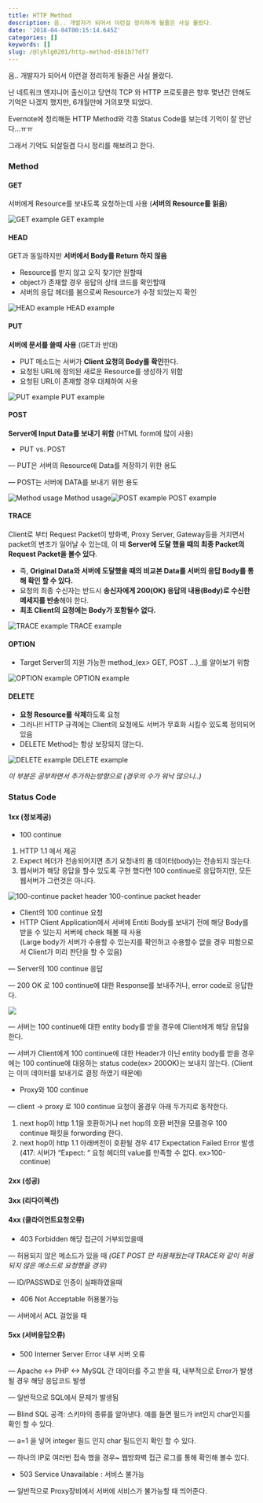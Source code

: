 ```yaml
---
title: HTTP Method
description: 음.. 개발자가 되어서 이런걸 정리하게 될줄은 사실 몰랐다.
date: '2018-04-04T00:15:14.645Z'
categories: []
keywords: []
slug: /@lyhlg0201/http-method-d561b77df7
---
```


음.. 개발자가 되어서 이런걸 정리하게 될줄은 사실 몰랐다.

난 네트워크 엔지니어 출신이고 당연히 TCP 와 HTTP 프로토콜은 향후 몇년간 안해도 기억은 나겠지 했지만, 6개월만에 거의포맷 되었다.

Evernote에 정리해둔 HTTP Method와 각종 Status Code를 보는데 기억이 잘 안난다…ㅠㅠ

그래서 기억도 되살릴겸 다시 정리를 해보려고 한다.

### **Method**

#### **GET**

서버에게 Resource를 보내도록 요청하는데 사용 (**서버의 Resource를 읽음**)

![GET example](img/1__8L6ByXBQAAcafj2dAk__z0Q.jpeg)
GET example

#### **HEAD**

GET과 동일하지만 **서버에서 Body를 Return 하지 않음**

*   Resource를 받지 않고 오직 찾기만 원할때
*   object가 존재할 경우 응답의 상태 코드를 확인할때
*   서버의 응답 헤더를 봄으로써 Resource가 수정 되었는지 확인

![HEAD example](img/1____R9pF0Hf13WUFVfFIMz8YA.jpeg)
HEAD example

#### PUT

**서버에 문서를 쓸때 사용** (GET과 반대)

*   PUT 메소드는 서버가 **Client 요청의 Body를 확인**한다.
*   요청된 URL에 정의된 새로운 Resource를 생성하기 위함
*   요청된 URL이 존재할 경우 대체하여 사용

![PUT example](img/1__J5gbefuo4GJNaOGefscDAA.jpeg)
PUT example

#### POST

**Server에 Input Data를 보내기 위함** (HTML form에 많이 사용)

*   PUT vs. POST

— PUT은 서버의 Resource에 Data를 저장하기 위한 용도

— POST는 서버에 DATA를 보내기 위한 용도

![Method usage](img/1__Z__GYZfNkE7ow__u__HNC__q2A.jpeg)
Method usage![POST example](img/1__Rkb0kk5Ox1AOpGZH16fTKA.jpeg)
POST example

#### **TRACE**

Client로 부터 Request Packet이 방화벽, Proxy Server, Gateway등을 거치면서 packet의 변조가 일어날 수 있는데, 이 때 **Server에 도달 했을 때의 최종 Packet의 Request Packet을 볼수 있다**.

*   즉, **Original Data와 서버에 도달했을 때의 비교본 Data를 서버의 응답 Body를 통해 확인 할 수 있다.**
*   요청의 최종 수신자는 반드시 **송신자에게 200(OK) 응답의 내용(Body)로 수신한 메세지를 반송**해야 한다.
*   **최초 Client의 요청에는 Body가 포함될수 없다.**

![TRACE example](img/1__jK__6lUNXucZN7hoZiXFZZw.jpeg)
TRACE example

#### **OPTION**

*   Target Server의 지원 가능한 method_(ex> GET, POST …)_를 알아보기 위함

![OPTION example](img/1__ZwlnGLJiamd__7cOafCO9CA.jpeg)
OPTION example

#### **DELETE**

*   **요청 Resource를 삭제**하도록 요청
*   그러나!! HTTP 규격에는 Client의 요청에도 서버가 무효화 시킬수 있도록 정의되어 있음
*   DELETE Method는 항상 보장되지 않는다.

![DELETE example](img/1__ByBNzONHDPxiTg8saVbnEQ.jpeg)
DELETE example

_이 부분은 공부하면서 추가하는방향으로 (경우의 수가 워낙 많으니..)_

### **Status Code**

#### 1xx (정보제공)

*   100 continue

1.  HTTP 1.1 에서 제공
2.  Expect 헤더가 전송되어지면 초기 요청내의 폼 데이터(body)는 전송되지 않는다.
3.  웹서버가 해당 응답을 할수 있도록 구현 했다면 100 continue로 응답하지만, 모든 웹서버가 그런것은 아니다.

![100-continue packet header](img/1__f062zaeYUyHO__PJsrUq7Qw.jpeg)
100-continue packet header

*   Client의 100 continue 요청
*   HTTP Client Application에서 서버에 Entiti Body를 보내기 전에 해당 Body를 받을 수 있는지 서버에 check 해볼 때 사용  
    (Large body가 서버가 수용할 수 있는지를 확인하고 수용할수 없을 경우 피함으로서 Client가 미리 판단을 할 수 있음)

— Server의 100 continue 응답

— 200 OK 로 100 continue에 대한 Response를 보내주거나, error code로 응답한다.

![](img/1__bmrpgVQOqMu0XEiBymWAWw.jpeg)

— 서버는 100 continue에 대한 entity body를 받을 경우에 Client에게 해당 응답을 한다.

— 서버가 Client에게 100 continue에 대한 Header가 아닌 entity body를 받을 경우에는 100 continue에 대응하는 status code(ex> 200OK)는 보내지 않는다. (Client는 이미 데이터를 보내기로 결정 하였기 때문에)

*   Proxy와 100 continue

— client -> proxy 로 100 continue 요청이 올경우 아래 두가지로 동작한다.

1.  next hop이 http 1.1을 호환하거나 net hop의 호환 버전을 모를경우 100 continue 패킷을 forwording 한다.
2.  next hop이 http 1.1 아래버전이 호환될 경우 417 Expectation Failed Error 발생 (417: 서버가 “Expect: “ 요청 헤더의 value를 만족할 수 없다. ex>100-continue)

#### 2xx (성공)

#### 3xx (리다이렉션)

#### 4xx (클라이언트요청오류)

*   403 Forbidden 해당 접근이 거부되었을때

— 허용되지 않은 메소드가 있을 때 _(GET POST 만 허용해뒀는데 TRACE와 같이 허용되지 않은 메소드로 요청했을 경우)_

— ID/PASSWD로 인증이 실패하였을때

*   406 Not Acceptable 허용불가능

— 서버에서 ACL 걸었을 때

#### 5xx (서버응답오류)

*   500 Interner Server Error 내부 서버 오류

— Apache <-> PHP <-> MySQL 간 데이터를 주고 받을 때, 내부적으로 Error가 발생될 경우 해당 응답코드 발생

— 일반적으로 SQL에서 문제가 발생됨

— Blind SQL 공격: 스키마의 종류를 알아낸다. 예를 들면 필드가 int인지 char인지를 확인 할 수 있다.

— a=1 을 넣어 integer 필드 인지 char 필드인지 확인 할 수 있다.

— 하나의 IP로 여러번 접속 했을 경우~ 웹방화벽 접근 로그를 통해 확인해 볼수 있다.

*   503 Service Unavailable : 서비스 불가능

— 일반적으로 Proxy장비에서 서버에 서비스가 불가능할 때 띄어준다.
